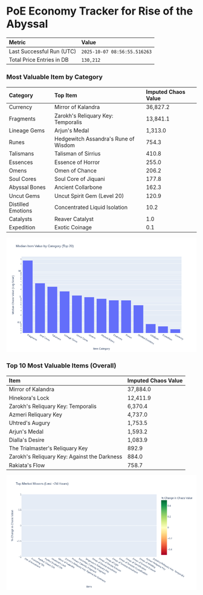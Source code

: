 # PoE Economy Tracker for Rise of the Abyssal

<!-- START_MAINTENANCE -->
| Metric | Value |
|:---|:---|
| Last Successful Run (UTC) | `2025-10-07 08:56:55.516263` |
| Total Price Entries in DB | `130,212` |

<!-- END_MAINTENANCE -->

<!-- START_DATAFRAME_DEBUG -->
<!-- END_DATAFRAME_DEBUG -->

<!-- START_CATEGORY_ANALYSIS -->
### Most Valuable Item by Category
| Category | Top Item | Imputed Chaos Value |
| :--- | :--- | :--- |
| Currency | Mirror of Kalandra | 36,827.2 |
| Fragments | Zarokh's Reliquary Key: Temporalis | 13,841.1 |
| Lineage Gems | Arjun's Medal | 1,313.0 |
| Runes | Hedgewitch Assandra's Rune of Wisdom | 754.3 |
| Talismans | Talisman of Sirrius | 410.8 |
| Essences | Essence of Horror | 255.0 |
| Omens | Omen of Chance | 206.2 |
| Soul Cores | Soul Core of Jiquani | 177.8 |
| Abyssal Bones | Ancient Collarbone | 162.3 |
| Uncut Gems | Uncut Spirit Gem (Level 20) | 120.9 |
| Distilled Emotions | Concentrated Liquid Isolation | 10.2 |
| Catalysts | Reaver Catalyst | 1.0 |
| Expedition | Exotic Coinage | 0.1 |


![Category Analysis Chart](charts/category_analysis.png)
<!-- END_ANALYSIS -->

<!-- START_ANALYSIS -->
### Top 10 Most Valuable Items (Overall)
| Item | Imputed Chaos Value |
| :--- | :--- |
| Mirror of Kalandra | 37,884.0 |
| Hinekora's Lock | 12,411.9 |
| Zarokh's Reliquary Key: Temporalis | 6,370.4 |
| Azmeri Reliquary Key | 4,737.0 |
| Uhtred's Augury | 1,753.5 |
| Arjun's Medal | 1,593.2 |
| Dialla's Desire | 1,083.9 |
| The Trialmaster's Reliquary Key | 892.9 |
| Zarokh's Reliquary Key: Against the Darkness | 884.0 |
| Rakiata's Flow | 758.7 |


![Market Movers Chart](charts/market_movers.png)
<!-- END_ANALYSIS -->
